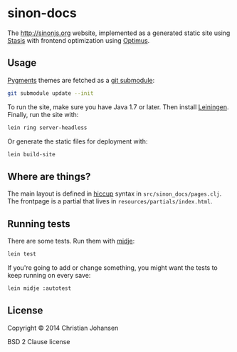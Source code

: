 # sinon-docs

The http://sinonjs.org website, implemented as a generated static site using
[Stasis](https://github.com/magnars/stasis/) with frontend optimization using
[Optimus](https://github.com/magnars/optimus).

## Usage

[Pygments](http://pygments.org) themes are fetched as a
[git submodule](https://github.com/richleland/pygments-css):

```sh
git submodule update --init
```

To run the site, make sure you have Java 1.7 or later. Then install
[Leiningen](http://leiningen.org). Finally, run the site with:

```sh
lein ring server-headless
```

Or generate the static files for deployment with:

```sh
lein build-site
```

## Where are things?

The main layout is defined in [hiccup](https://github.com/weavejester/hiccup)
syntax in `src/sinon_docs/pages.clj`. The frontpage is a partial that lives in
`resources/partials/index.html`.

## Running tests

There are some tests. Run them with [midje](https://github.com/marick/Midje):

```sh
lein test
```

If you're going to add or change something, you might want the tests to keep
running on every save:

```sh
lein midje :autotest
```

## License

Copyright © 2014 Christian Johansen

BSD 2 Clause license
